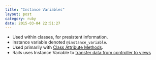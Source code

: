 ```yaml
---
title: "Instance Variables" 
layout: post
category: ruby
date: 2015-03-04 22:51:27 
---
```


- Used within classes, for presistent information.
- Instance variable denoted `@instance_variable`.
- Used primarily with [Class Attribute Methods][1].
- Rails uses Instance Variable to [transfer data from controller to views][2]

[1]: ../classes-attribute-methods/
[2]: ../../rails/transferring-data-from-controller-to-views/